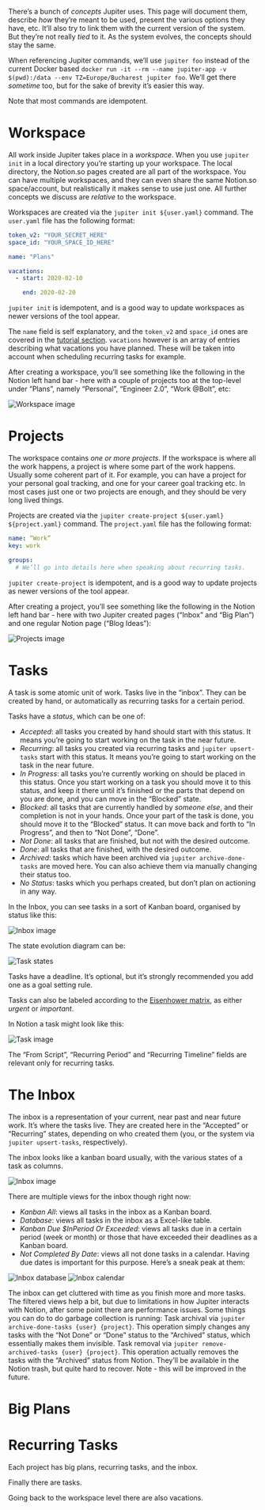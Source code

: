 There’s a bunch of _concepts_ Jupiter uses. This page will document them, describe _how_ they’re meant to be used, present the various options they have, etc. It’ll also try to link them with the current version of the system. But they’re not really _tied_ to it. As the system evolves, the concepts should stay the same.

When referencing Jupiter commands, we’ll use `jupiter foo` instead of the current Docker based `docker run -it --rm --name jupiter-app -v $(pwd):/data --env TZ=Europe/Bucharest jupiter foo`. We’ll get there _sometime_ too, but for the sake of brevity it’s easier this way.

Note that most commands are idempotent.

# Workspace

All work inside Jupiter takes place in a _workspace_. When you use `jupiter init` in a local directory you’re starting up your workspace. The local directory, the Notion.so pages created are all part of the workspace. You can have multiple workspaces, and they can even share the same Notion.so space/account, but realistically it makes sense to use just one. All further concepts we discuss are _relative_ to the workspace.

Workspaces are created via the `jupiter init ${user.yaml}` command. The `user.yaml` file has the following format:

```yaml
token_v2: "YOUR_SECRET_HERE"
space_id: "YOUR_SPACE_ID_HERE"

name: "Plans"

vacations:
  - start: 2020-02-10

    end: 2020-02-20
```

`jupiter init` is idempotent, and is a good way to update workspaces as newer versions of the tool appear.

The `name` field is self explanatory, and the `token_v2` and `space_id` ones are covered in the [tutorial section](https://github.com/horia141/jupiter/blob/master/docs/tutorial.md). `vacations` however is an array of entries describing what vacations you have planned. These will be taken into account when scheduling recurring tasks for example.

After creating a workspace, you’ll see something like the following in the Notion left hand bar - here with a couple of projects too at the top-level under “Plans”, namely “Personal”, “Engineer 2.0”, “Work @Bolt”, etc:

![Workspace image](assets/concepts-workspace.png)

# Projects

The workspace contains _one or more_ _projects_. If the workspace is where all the work happens, a project is where some part of the work happens. Usually some coherent part of it. For example, you can have a project for your personal goal tracking, and one for your career goal tracking etc. In most cases just one or two projects are enough, and they should be very long lived things.

Projects are created via the `jupiter create-project ${user.yaml} ${project.yaml}` command. The `project.yaml` file has the following format:

```yaml
name: “Work”
key: work

groups:
  # We’ll go into details here when speaking about recurring tasks.
```

`jupiter create-project` is idempotent, and is a good way to update projects as newer versions of the tool appear.

After creating a project, you’ll see something like the following in the Notion left hand bar - here with two Jupiter created pages (“Inbox” and “Big Plan”) and one regular Notion page (“Blog Ideas”):

![Projects image](assets/concepts-projects.png)


# Tasks

A task is some atomic unit of work. Tasks live in the “inbox”. They can be created by hand, or automatically as recurring tasks for a certain period.

Tasks have a _status_, which can be one of:
* _Accepted_: all tasks you created by hand should start with this status. It means you’re going to start working on the task in the near future.
* _Recurring_: all tasks you created via recurring tasks and `jupiter upsert-tasks` start with this status. It means you’re going to start working on the task in the near future.
* _In Progress_: all tasks you’re currently working on should be placed in this status. Once you start working on a task you should move it to this status, and keep it there until it’s finished or the parts that depend on you are done, and you can move in the “Blocked” state.
* _Blocked_: all tasks that are currently handled by _someone else_, and their completion is not in your hands. Once your part of the task is done, you should move it to the “Blocked” status. It can move back and forth to “In Progress”, and then to “Not Done”, “Done”.
* _Not Done_: all tasks that are finished, but not with the desired outcome.
* _Done_: all tasks that are finished, with the desired outcome.
* _Archived_: tasks which have been archived via `jupiter archive-done-tasks` are moved here. You can also achieve them via manually changing their status too.
* _No Status_: tasks which you perhaps created, but don’t plan on actioning in any way.

In the Inbox, you can see tasks in a sort of Kanban board, organised by status like this:

![Inbox image](assets/concepts-inbox.png)

The state evolution diagram can be:

![Task states](assets/concepts-task-states.png)

Tasks have a deadline. It’s optional, but it’s strongly recommended you add one as a goal setting rule.

Tasks can also be labeled according to the [Eisenhower matrix](https://www.eisenhower.me/eisenhower-matrix/), as either _urgent_ or _important_.

In Notion a task might look like this:

![Task image](assets/concepts-task.png)

The “From Script”, “Recurring Period” and “Recurring Timeline” fields are relevant only for recurring tasks.

# The Inbox

The inbox is a representation of your current, near past and near future work. It’s where the tasks live. They are created here in the “Accepted” or “Recurring” states, depending on who created them (you, or the system via `jupiter upsert-tasks`, respectively).

The inbox looks like a kanban board usually, with the various states of a task as columns.

![Inbox image](assets/concepts-inbox.png)

There are multiple views for the inbox though right now:
* _Kanban All_: views all tasks in the inbox as a Kanban board.
* _Database_: views all tasks in the inbox as a Excel-like table.
* _Kanban Due $InPeriod Or Exceeded_: views all tasks due in a certain period (week or month) or those that have exceeded their deadlines as a Kanban board.
* _Not Completed By Date_: views all not done tasks in a calendar. Having due dates is important for this purpose.
Here’s a sneak peak at them:

![Inbox database](assets/concepts-inbox-database.png)
![Inbox calendar](assets/concepts-inbox-calendar.png)

The inbox can get cluttered with time as you finish more and more tasks. The filtered views help a bit, but due to limitations in how Jupiter interacts with Notion, after some point there are performance issues. Some things you can do to do garbage collection is running:
Task archival via `jupiter archive-done-tasks {user} {project}`. This operation simply changes any tasks with the “Not Done” or “Done” status to the “Archived” status, which essentially makes them invisible.
Task removal via `jupiter remove-archived-tasks {user} {project}`. This operation actually removes the tasks with the “Archived” status from Notion. They’ll be available in the Notion trash, but quite hard to recover. Note - this will be improved in the future.

# Big Plans

# Recurring Tasks

Each project has big plans, recurring tasks, and the inbox.

Finally there are tasks.

Going back to the workspace level there are also vacations.
